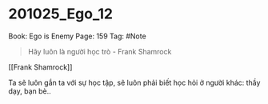 # 201025_Ego_12

Book: Ego is Enemy
Page: 159
Tag: #Note

> Hãy luôn là người học trò - Frank Shamrock

[[Frank Shamrock]]

Ta sẽ luôn gắn ta với sự học tập, sẽ luôn phải biết học hỏi ở người khác: thầy dạy, bạn bè..